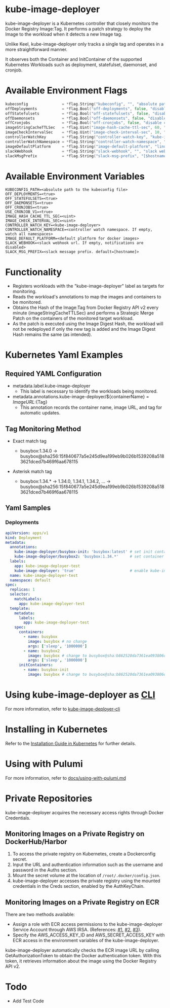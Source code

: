# kube-image-deployer

kube-image-deployer is a Kubernetes controller that closely monitors the Docker Registry Image:Tag. It performs a patch strategy to deploy the Image to the workload when it detects a new Image tag.

Unlike Keel, kube-image-deployer only tracks a single tag and operates in a more straightforward manner.

It observes both the Container and InitContainer of the supported Kubernetes Workloads such as deployment, statefulset, daemonset, and cronjob.

# Available Environment Flags
```go
kubeconfig               = *flag.String("kubeconfig", "", "absolute path to the kubeconfig file")
offDeployments           = *flag.Bool("off-deployments", false, "disable deployments")
offStatefulsets          = *flag.Bool("off-statefulsets", false, "disable statefulsets")
offDaemonsets            = *flag.Bool("off-daemonsets", false, "disable daemonsets")
offCronjobs              = *flag.Bool("off-cronjobs", false, "disable cronjobs")
imageStringCacheTTLSec   = *flag.Uint("image-hash-cache-ttl-sec", 60, "image hash cache TTL in seconds")
imageCheckIntervalSec    = *flag.Uint("image-check-interval-sec", 10, "image check interval in seconds")
controllerWatchKey       = *flag.String("controller-watch-key", "kube-image-deployer", "controller watch key")
controllerWatchNamespace = *flag.String("controller-watch-namespace", "", "controller watch namespace. If empty, watch all namespaces")
imageDefaultPlatform     = *flag.String("image-default-platform", "linux/amd64", "default platform for docker images")
slackWebhook             = *flag.String("slack-webhook", "", "slack webhook url. If empty, notifications are disabled")
slackMsgPrefix           = *flag.String("slack-msg-prefix", "[$hostname]", "slack message prefix. default=[hostname]")
```

# Available Environment Variables
```shell
KUBECONFIG_PATH=<absolute path to the kubeconfig file>
OFF_DEPLOYMENTS=<true>
OFF_STATEFULSETS=<true>
OFF_DAEMONSETS=<true>
OFF_CRONJOBS=<true>
USE_CRONJOB_V1=<true>
IMAGE_HASH_CACHE_TTL_SEC=<uint>
IMAGE_CHECK_INTERVAL_SEC=<uint>
CONTROLLER_WATCH_KEY=<kube-image-deployer>
CONTROLLER_WATCH_NAMESPACE=<controller watch namespace. If empty, watch all namespaces>
IMAGE_DEFAULT_PLATFORM=<default platform for docker images>
SLACK_WEBHOOK=<slack webhook url. If empty, notifications are disabled>
SLACK_MSG_PREFIX=<slack message prefix. default=[hostname]>
```

# Functionality
* Registers workloads with the "kube-image-deployer" label as targets for monitoring.
* Reads the workload's annotations to map the images and containers to be monitored.
* Obtains the Hash of the Image:Tag from Docker Registry API v2 every minute (imageStringCacheTTLSec) and performs a Strategic Merge Patch on the containers of the monitored target workload.
* As the patch is executed using the Image Digest Hash, the workload will not be redeployed if only the new tag is added and the Image Digest Hash remains the same (as intended).

# Kubernetes Yaml Examples
## Required YAML Configuration
* metadata.label.kube-image-deployer
  * This label is necessary to identify the workloads being monitored.
* metadata.annotations.kube-image-deployer/${containerName} = ${ImageURL}:${Tag}
  * This annotation records the container name, image URL, and tag for automatic updates.

## Tag Monitoring Method
* Exact match tag
  * busybox:1.34.0 -> busybox@sha256:15f840677a5e245d9ea199eb9b026b1539208a5183621dced7b469f6aa678115

* Asterisk match tag
  * busybox:1.34.* -> 1.34.0, 1.34.1, 1.34.2, ... -> busybox@sha256:15f840677a5e245d9ea199eb9b026b1539208a5183621dced7b469f6aa678115

## Yaml Samples
### Deployments
```yaml
apiVersion: apps/v1
kind: Deployment
metadata:
  annotations:
    kube-image-deployer/busybox-init: 'busybox:latest' # set init container update
    kube-image-deployer/busybox2: 'busybox:1.34.*'     # set container update
  labels:
    app: kube-image-deployer-test
    kube-image-deployer: 'true'                        # enable kube-image-deployer
  name: kube-image-deployer-test
  namespace: default
spec:
  replicas: 1
  selector:
    matchLabels:
      app: kube-image-deployer-test
  template:
    metadata:
      labels:
        app: kube-image-deployer-test
    spec:
      containers:
        - name: busybox
          image: busybox # no change
          args: ['sleep', '1000000']
        - name: busybox2
          image: busybox # change to busybox@sha:b862520da7361ea093806d292ce355188ae83f21e8e3b2a3ce4dbdba0a230f83
          args: ['sleep', '1000000']
      initContainers:
        - name: busybox-init
          image: busybox # change to busybox@sha:b862520da7361ea093806d292ce355188ae83f21e8e3b2a3ce4dbdba0a230f83
```
# Using kube-image-deployer as [CLI](cli)
For more information, refer to [kube-image-deployer-cli](cli)

# Installing in Kubernetes
Refer to the [Installation Guide in Kubernetes](docs/install-in-kubernetes.md) for further details.

# Using with Pulumi
For more information, refer to [docs/using-with-pulumi.md](docs/using-with-pulumi.md)

# Private Repositories
kube-image-deployer acquires the necessary access rights through Docker Credentials.

## Monitoring Images on a Private Registry on DockerHub/Harbor
1. To access the private registry on Kubernetes, create a Dockerconfig secret.
1. Input the URL and authentication information such as the username and password in the Auths section.
1. Mount the secret volume at the location of `/root/.docker/config.json`.
1. kube-image-deployer accesses the private registry using the mounted credentials in the Creds section, enabled by the AuthKeyChain.

## Monitoring Images on a Private Registry on ECR
There are two methods available:
* Assign a role with ECR access permissions to the kube-image-deployer Service Account through AWS IRSA. (References: [#1](https://docs.aws.amazon.com/eks/latest/userguide/iam-roles-for-service-accounts.html), [#2](https://docs.aws.amazon.com/ko_kr/AmazonECR/latest/userguide/ECR_on_EKS.html), [#3](https://aws.amazon.com/ko/blogs/opensource/introducing-fine-grained-iam-roles-service-accounts/)).
* Specify the AWS_ACCESS_KEY_ID and AWS_SECRET_ACCESS_KEY with ECR access in the environment variables of the kube-image-deployer.

kube-image-deployer automatically checks the ECR image URL by calling GetAuthorizationToken to obtain the Docker authentication token. With this token, it retrieves information about the image using the Docker Registry API v2.


# Todo
* Add Test Code
